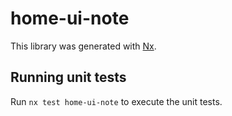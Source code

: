 # home-ui-note

This library was generated with [Nx](https://nx.dev).

## Running unit tests

Run `nx test home-ui-note` to execute the unit tests.
